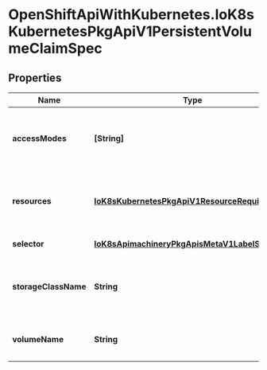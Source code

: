 # OpenShiftApiWithKubernetes.IoK8sKubernetesPkgApiV1PersistentVolumeClaimSpec

## Properties
Name | Type | Description | Notes
------------ | ------------- | ------------- | -------------
**accessModes** | **[String]** | AccessModes contains the desired access modes the volume should have. More info: http://kubernetes.io/docs/user-guide/persistent-volumes#access-modes-1 | [optional] 
**resources** | [**IoK8sKubernetesPkgApiV1ResourceRequirements**](IoK8sKubernetesPkgApiV1ResourceRequirements.md) | Resources represents the minimum resources the volume should have. More info: http://kubernetes.io/docs/user-guide/persistent-volumes#resources | [optional] 
**selector** | [**IoK8sApimachineryPkgApisMetaV1LabelSelector**](IoK8sApimachineryPkgApisMetaV1LabelSelector.md) | A label query over volumes to consider for binding. | [optional] 
**storageClassName** | **String** | Name of the StorageClass required by the claim. More info: http://kubernetes.io/docs/user-guide/persistent-volumes#class-1 | [optional] 
**volumeName** | **String** | VolumeName is the binding reference to the PersistentVolume backing this claim. | [optional] 


